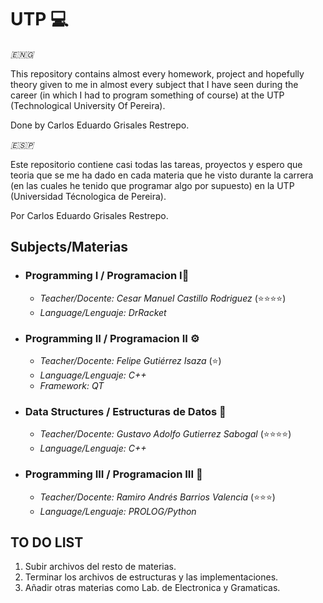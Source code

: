 # **UTP 💻**

*🇪🇳🇬*

This repository contains almost every homework, project and hopefully theory given to me in almost every subject that I have seen during the career (in which I had to program something of course) at the UTP (Technological University Of Pereira).

Done by Carlos Eduardo Grisales Restrepo.

*🇪​​​​​🇸​​​​​🇵​​​​​*

Este repositorio contiene casi todas las tareas, proyectos y espero que teoria que se me ha dado en cada materia que he visto durante la carrera (en las cuales he tenido que programar algo por supuesto) en la UTP (Universidad Técnologica de Pereira).

Por Carlos Eduardo Grisales Restrepo.

## **Subjects/Materias**
- ### **Programming I / Programacion I🚀**
  - *Teacher/Docente: Cesar Manuel Castillo Rodriguez* (⭐⭐⭐⭐)
  - *Language/Lenguaje: DrRacket*
  
- ### **Programming II / Programacion II ⚙️**
  - *Teacher/Docente: Felipe Gutiérrez Isaza* (⭐)
  - *Language/Lenguaje: C++*
  - *Framework: QT*
- ### **Data Structures / Estructuras de Datos 🤖**
  - *Teacher/Docente: Gustavo Adolfo Gutierrez Sabogal* (⭐⭐⭐⭐)
  - *Language/Lenguaje: C++*
- ### **Programming III / Programacion III 🐍**
  - *Teacher/Docente: Ramiro Andrés Barrios Valencia* (⭐⭐⭐)
  - *Language/Lenguaje: PROLOG/Python*


## **TO DO LIST**
1. Subir archivos del resto de materias.
2. Terminar los archivos de estructuras y las implementaciones.
3. Añadir otras materias como Lab. de Electronica y Gramaticas. 
